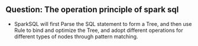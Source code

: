 ## Question: The operation principle of spark sql

* SparkSQL will first Parse the SQL statement to form a Tree, and then use Rule to bind and optimize the Tree, and adopt different operations for different types of nodes through pattern matching.
